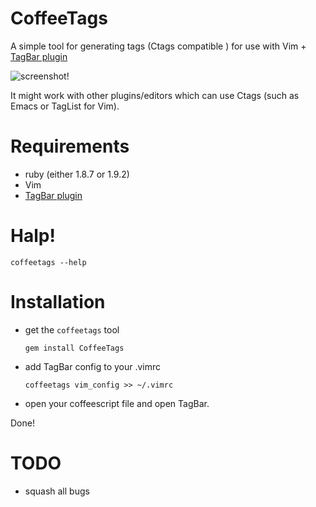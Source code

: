 # CoffeeTags

A  simple tool for generating tags (Ctags compatible ) for use with Vim + [TagBar plugin](https://github.com/majutsushi/tagbar)

![screenshot!](https://img.skitch.com/20110922-bf1dipa6kgdu2i18yr1xh8nwa3.png)

It might work with other plugins/editors which can use Ctags (such as Emacs or
TagList for Vim).

# Requirements

* ruby (either 1.8.7 or 1.9.2)
* Vim
* [TagBar plugin](https://github.com/majutsushi/tagbar)

# Halp!

`coffeetags --help`

# Installation

* get the `coffeetags` tool

    `gem install CoffeeTags`


* add TagBar config to your .vimrc

    `coffeetags vim_config >> ~/.vimrc`

* open your coffeescript file and open TagBar.

Done!

# TODO

- squash all bugs
